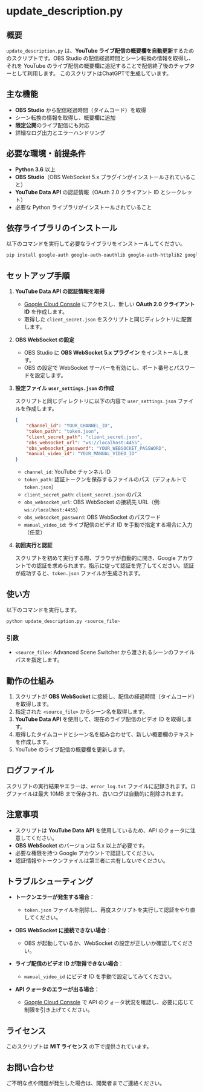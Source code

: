 # update_description.py

## 概要

`update_description.py` は、**YouTube ライブ配信の概要欄を自動更新**するためのスクリプトです。OBS Studio の配信経過時間とシーン転換の情報を取得し、それを YouTube のライブ配信の概要欄に追記することで配信終了後のチャプターとして利用します。
このスクリプトはChatGPTで生成しています。

## 主な機能

- **OBS Studio** から配信経過時間（タイムコード）を取得
- シーン転換の情報を取得し、概要欄に追加
- **限定公開**のライブ配信にも対応
- 詳細なログ出力とエラーハンドリング

## 必要な環境・前提条件

- **Python 3.6** 以上
- **OBS Studio**（OBS WebSocket 5.x プラグインがインストールされていること）
- **YouTube Data API** の認証情報（OAuth 2.0 クライアント ID とシークレット）
- 必要な Python ライブラリがインストールされていること

## 依存ライブラリのインストール

以下のコマンドを実行して必要なライブラリをインストールしてください。

```bash
pip install google-auth google-auth-oauthlib google-auth-httplib2 google-api-python-client websockets
```

## セットアップ手順

1. **YouTube Data API の認証情報を取得**

    - [Google Cloud Console](https://console.cloud.google.com/apis/credentials) にアクセスし、新しい **OAuth 2.0 クライアント ID** を作成します。
    - 取得した `client_secret.json` をスクリプトと同じディレクトリに配置します。

2. **OBS WebSocket の設定**

    - OBS Studio に **OBS WebSocket 5.x プラグイン** をインストールします。
    - OBS の設定で WebSocket サーバーを有効にし、ポート番号とパスワードを設定します。

3. **設定ファイル `user_settings.json` の作成**

    スクリプトと同じディレクトリに以下の内容で `user_settings.json` ファイルを作成します。

    ```json
    {
        "channel_id": "YOUR_CHANNEL_ID",
        "token_path": "token.json",
        "client_secret_path": "client_secret.json",
        "obs_websocket_url": "ws://localhost:4455",
        "obs_websocket_password": "YOUR_WEBSOCKET_PASSWORD",
        "manual_video_id": "YOUR_MANUAL_VIDEO_ID"
    }
    ```

    - `channel_id`: YouTube チャンネル ID
    - `token_path`: 認証トークンを保存するファイルのパス（デフォルトで `token.json`）
    - `client_secret_path`: `client_secret.json` のパス
    - `obs_websocket_url`: OBS WebSocket の接続先 URL（例: `ws://localhost:4455`）
    - `obs_websocket_password`: OBS WebSocket のパスワード
    - `manual_video_id`: ライブ配信のビデオ ID を手動で指定する場合に入力（任意）

4. **初回実行と認証**

    スクリプトを初めて実行する際、ブラウザが自動的に開き、Google アカウントでの認証を求められます。指示に従って認証を完了してください。認証が成功すると、`token.json` ファイルが生成されます。

## 使い方

以下のコマンドを実行します。

```bash
python update_description.py <source_file>
```

### 引数

- `<source_file>`: Advanced Scene Switcher から渡されるシーンのファイルパスを指定します。

## 動作の仕組み

1. スクリプトが **OBS WebSocket** に接続し、配信の経過時間（タイムコード）を取得します。
2. 指定された `<source_file>` からシーン名を取得します。
3. **YouTube Data API** を使用して、現在のライブ配信のビデオ ID を取得します。
4. 取得したタイムコードとシーン名を組み合わせて、新しい概要欄のテキストを作成します。
5. YouTube のライブ配信の概要欄を更新します。

## ログファイル

スクリプトの実行結果やエラーは、`error_log.txt` ファイルに記録されます。ログファイルは最大 10MB まで保存され、古いログは自動的に削除されます。

## 注意事項

- スクリプトは **YouTube Data API** を使用しているため、API のクォータに注意してください。
- **OBS WebSocket** のバージョンは 5.x 以上が必要です。
- 必要な権限を持つ Google アカウントで認証してください。
- 認証情報やトークンファイルは第三者に共有しないでください。

## トラブルシューティング

- **トークンエラーが発生する場合**：
    - `token.json` ファイルを削除し、再度スクリプトを実行して認証をやり直してください。

- **OBS WebSocket に接続できない場合**：
    - OBS が起動しているか、WebSocket の設定が正しいか確認してください。

- **ライブ配信のビデオ ID が取得できない場合**：
    - `manual_video_id` にビデオ ID を手動で設定してみてください。

- **API クォータのエラーが出る場合**：
    - [Google Cloud Console](https://console.cloud.google.com/) で API のクォータ状況を確認し、必要に応じて制限を引き上げてください。

## ライセンス

このスクリプトは **MIT ライセンス** の下で提供されています。

## お問い合わせ

ご不明な点や問題が発生した場合は、開発者までご連絡ください。

